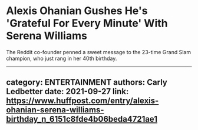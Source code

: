 # Alexis Ohanian Gushes He's 'Grateful For Every Minute' With Serena Williams

The Reddit co-founder penned a sweet message to the 23-time Grand Slam champion, who just rang in her 40th birthday.

---
category: ENTERTAINMENT
authors: Carly Ledbetter
date: 2021-09-27
link: https://www.huffpost.com/entry/alexis-ohanian-serena-williams-birthday_n_6151c8fde4b06beda4721ae1
---
